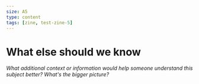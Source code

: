 ```yaml
---
size: A5
type: content
tags: [zine, test-zine-5]
---
```


# What else should we know

*What additional context or information would help someone understand this subject better? What's the bigger picture?*


